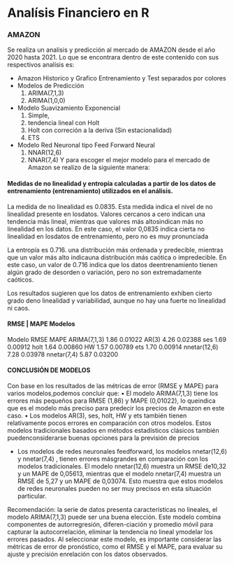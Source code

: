 # Analísis Financiero en R

### AMAZON 
Se realiza un analisis y predicción al mercado de AMAZON desde el año 2020 hasta 2021. Lo que se encontrara dentro de este contenido con sus respectivos analísis es:
* Amazon Historico y Grafico Entrenamiento y Test separados por colores
* Modelos de Predicción 
  1. ARIMA(7,1,3)
  2. ARIMA(1,0,0) 
* Modelo Suavizamiento Exponencial 
  1. Simple,
  2. tendencia lineal con Holt
  3. Holt con correción a la deriva (Sin estacionalidad)
  4. ETS  
* Modelo Red Neuronal tipo Feed Forward Neural
  1. NNAR(12,6)
  2. NNAR(7,4)
Y para escoger el mejor modelo para el mercado de Amazon se realizo de la siguiente manera:
####  Medidas de no linealidad y entropía calculadas a partir de los datos de entrenamiento (entrenamiento) utilizados en el análisis.
La medida de no linealidad es 0.0835. Esta medida indica el nivel de no linealidad presente en losdatos.  Valores cercanos a cero indican una tendencia más lineal, mientras que valores más altosindican más no linealidad en los datos. En este caso, el valor 0,0835 indica cierta no linealidad en losdatos de entrenamiento, pero no es muy pronunciada

La entropía es 0.716. una distribución más ordenada y predecible, mientras que un valor más alto indicauna distribución más caótica o impredecible. En este caso, un valor de 0.716 indica que los datos deentrenamiento tienen algún grado de desorden o variación, pero no son extremadamente caóticos.

Los resultados sugieren que los datos de entrenamiento exhiben cierto grado deno linealidad y variabilidad, aunque no hay una fuerte no linealidad ni caos.
#### RMSE | MAPE Modelos 
Modelo         RMSE    MAPE
ARIMA(7,1,3)   1.86    0.01022
AR(3)          4.26    0.02388
ses            1.69    0.00912
holt           1.64    0.00860
HW             1.57    0.00789
ets            1.70    0.00914
nnetar(12,6)   7.28    0.03978
nnetar(7,4)    5.87    0.03200

#### CONCLUSIÓN DE MODELOS
Con base en los resultados de las métricas de error (RMSE y MAPE) para varios modelos,podemos concluir que:
• El modelo ARIMA(7,1,3) tiene los errores más pequeños para RMSE (1,86) y MAPE (0,01022), lo queindica que es el modelo más preciso para predecir los precios de Amazon en este caso.
• Los modelos AR(3), ses, holt, HW y ets también tienen relativamente pocos errores en comparación con otros modelos. Estos modelos tradicionales basados en métodos estadísticos clásicos también puedenconsiderarse buenas opciones para la previsión de precios
* Los modelos de redes neuronales feedforward, los modelos nnetar(12,6) y nnetar(7,4) , tienen errores másgrandes en comparación con los modelos tradicionales.  El modelo nnetar(12,6) muestra un RMSE de10,32 y un MAPE de 0,05613, mientras que el modelo nnetar(7,4) muestra un RMSE de 5,27 y un MAPE de 0,03074. Esto muestra que estos modelos de redes neuronales pueden no ser muy precisos en esta situación particular.

Recomendación: la serie de datos presenta características no lineales, el modelo ARIMA(7,1,3) puede ser una buena elección. Este modelo combina componentes de autorregresión, diferen-ciación y promedio móvil para capturar la autocorrelación, eliminar la tendencia no lineal ymodelar los errores pasados. Al seleccionar este modelo, es importante considerar las métricas de error de pronóstico, como el RMSE y el MAPE, para evaluar su ajuste y precisión enrelación con los datos observados.
